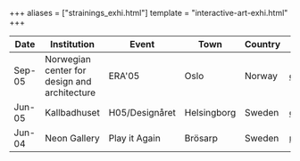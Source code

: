 +++
aliases = ["strainings_exhi.html"]
template = "interactive-art-exhi.html"
+++

| Date | Institution | Event | Town | Country | Website |
| - | - | - | - | - | - |
| Sep-05 | Norwegian center for design and architecture | ERA'05 | Oslo | Norway | [doga.no](https://www.doga.no/) |
| Jun-05 | Kallbadhuset | H05/Designåret | Helsingborg | Sweden | [designaret.nu](http://www.designaret.nu/) |
| Jun-04 | Neon Gallery | Play it Again | Brösarp | Sweden | [neongallery.nu](http://www.neongallery.nu/) |
